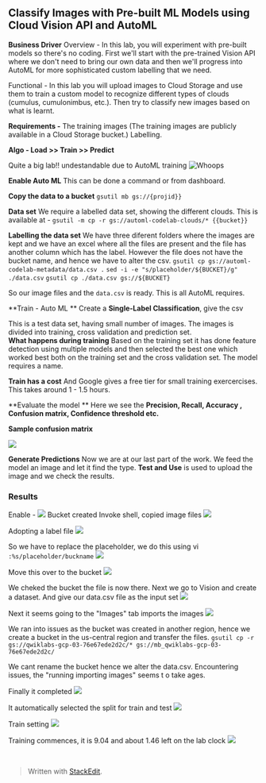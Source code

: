 ## Classify Images with Pre-built ML Models using Cloud Vision API and AutoML

**Business Driver**
Overview - In this lab, you will experiment with pre-built models so there's no coding. First we'll start with the pre-trained Vision API where we don't need to bring our own data and then we'll progress into AutoML for more sophisticated custom labelling that we need.

Functional - In this lab you will upload images to Cloud Storage and use them to train a custom model to recognize different types of clouds (cumulus, cumulonimbus, etc.). Then try to classify new images based on what is learnt. 

**Requirements -**  The training images (The training images are publicly available in a Cloud Storage bucket.) Labelling. 

**Algo - Load >> Train >> Predict**

Quite a big lab!! undestandable due to AutoML training
![Whoops](https://i.imgur.com/qP8vnP6.png)

**Enable Auto ML**
This can be done a command or from dashboard. 

**Copy the data to a bucket**
`gsutil mb gs://{projid}}`

**Data set**
We require a labelled data set, showing the different clouds. This is available at  - `gsutil -m cp -r gs://automl-codelab-clouds/* {{bucket}}`

**Labelling the data set**
We have three diferent folders where the images are kept and we have an excel where all the files are present and the file has another column which has the label. However the file does not have the bucket name, and hence we have to alter the csv. 
`gsutil cp gs://automl-codelab-metadata/data.csv .`
`sed -i -e "s/placeholder/${BUCKET}/g" ./data.csv`
`gsutil cp ./data.csv gs://${BUCKET}`

So our image files and the `data.csv` 	is ready. This is all AutoML requires.

**Train - Auto ML **
Create a **Single-Label Classification**, give the csv

This is a test data set,  having small number of images. The images is divided into training, cross validation and prediction set.   
**What happens during training** Based on the training set it has done feature detection using multiple models and then selected the best one which worked best both on the training set and the cross validation set.  The model requires a name. 

**Train has a cost**
And Google gives a free tier for small training exercercises. This takes around 1 - 1.5 hours. 

**Evaluate the model **
Here we see the **Precision, Recall, Accuracy , Confusion matrix, Confidence threshold etc.**

**Sample confusion matrix** 

![](https://i.imgur.com/h1tinYL.png)


**Generate Predictions**
Now we are at our last part of the work. We feed the model an image and let it find the type.  **Test and Use** is used to upload the image and we check the results. 

### Results
Enable -
![](https://i.imgur.com/hk1ZyyH.png)
Bucket created
Invoke shell, copied image files
![](https://i.imgur.com/hVrrdzl.png)

Adopting a label file
![](https://i.imgur.com/3cQ3dbJ.png)

So we have to replace the placeholder, we do this using vi
`:%s/placeholder/buckname`
![](https://i.imgur.com/A7QzYe4.png)

Move this over to the bucket
![](https://i.imgur.com/YG7avDL.png)

 We cheked the bucket the file is now  there.
Next we go to Vision and create a dataset.  And give our data.csv file as the input set
![](https://i.imgur.com/boqgw5x.png)

Next it seems going to the "Images" tab imports the images
![](https://i.imgur.com/iApwNa1.png)

We ran into issues as the bucket was created in another region, hence we create a bucket in the us-central region and transfer the files.
`gsutil cp -r gs://qwiklabs-gcp-03-76e67ede2d2c/* gs://mb_qwiklabs-gcp-03-76e67ede2d2c/`

We cant rename the bucket hence we alter the data.csv.
Encountering issues, the "running importing images" seems t o take ages. 

Finally it completed
![](https://i.imgur.com/xYcfPaM.png)


It automatically selected the split for train and test
![](https://i.imgur.com/oByHMEe.png)

Train setting
![](https://i.imgur.com/j8pgbkb.png)

Training commences, it is 9.04 and about 1.46 left on the lab clock
![](https://i.imgur.com/xiEGi9c.png)

  
![]()
![]()
![]()
![]()
![]()
![]()
![]()

> Written with [StackEdit](https://stackedit.io/).
<!--stackedit_data:
eyJoaXN0b3J5IjpbLTIwMDA0MTc2OTIsMTM0NTA5Njg0OSwxNT
g0NDM0MjI2LDg0NjI2MTI5LDc3NDk4Mjc1NiwxMzc3NjEwMjU2
LC02NzA2NTk2ODAsLTE5MTI0NDA2MjMsMTA5NDE4NzE4NywxMT
I1NzU4ODc3LDI1NzE0MjczNiwxODE5MzE5ODQ0LDIyODM0ODA4
NSwxNjA0MDMxNzgxLC03NjQ0ODczMTQsODA5MzYyOTIsLTE0Nj
cwODY2NTEsLTIwNzM3MTE3MV19
-->